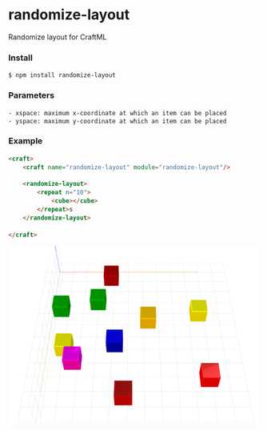 # randomize-layout
Randomize layout for CraftML

### Install
    $ npm install randomize-layout

### Parameters
    - xspace: maximum x-coordinate at which an item can be placed
    - yspace: maximum y-coordinate at which an item can be placed

### Example
```html
<craft>
    <craft name="randomize-layout" module="randomize-layout"/>
    
    <randomize-layout>
        <repeat n="10">
            <cube></cube>
        </repeat>s
    </randomize-layout> 

</craft>
```

![example](example.png)
